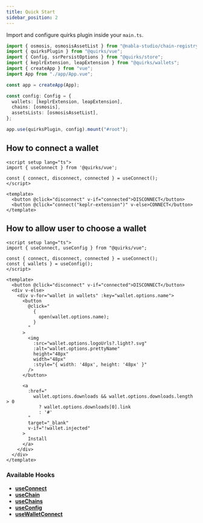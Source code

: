 ```yaml
---
title: Quick Start
sidebar_position: 2
---
```


Import and configure quirks plugin inside your `main.ts`.

```ts
import { osmosis, osmosisAssetList } from "@nabla-studio/chain-registry";
import { quirksPlugin } from "@quirks/vue";
import { Config, ssrPersistOptions } from "@quirks/store";
import { keplrExtension, leapExtension } from "@quirks/wallets";
import { createApp } from "vue";
import App from "./app/App.vue";

const app = createApp(App);

const config: Config = {
  wallets: [keplrExtension, leapExtension],
  chains: [osmosis],
  assetsLists: [osmosisAssetList],
};

app.use(quirksPlugin, config).mount("#root");
```

## How to connect a wallet

```vue
<script setup lang="ts">
import { useConnect } from '@quirks/vue';

const { connect, disconnect, connected } = useConnect();
</script>

<template>
  <button @click="disconnect" v-if="connected">DISCONNECT</button>
  <button @click="connect("keplr-extension")" v-else>CONNECT</button>
</template>
```

## How to allow user to choose a wallet

```vue
<script setup lang="ts">
import { useConnect, useConfig } from "@quirks/vue";

const { connect, disconnect, connected } = useConnect();
const { wallets } = useConfig();
</script>

<template>
  <button @click="disconnect" v-if="connected">DISCONNECT</button>
  <div v-else>
    <div v-for="wallet in wallets" :key="wallet.options.name">
      <button
        @click="
          {
            open(wallet.options.name);
          }
        "
      >
        <img
          :src="wallet.options.logoUrls?.light?.svg"
          :alt="wallet.options.prettyName"
          height="48px"
          width="48px"
          :style="{ width: '48px', height: '48px' }"
        />
      </button>

      <a
        :href="
          wallet.options.downloads && wallet.options.downloads.length > 0
            ? wallet.options.downloads[0].link
            : '#'
        "
        target="_blank"
        v-if="!wallet.injected"
      >
        Install
      </a>
    </div>
  </div>
</template>
```

### Available Hooks

- **[useConnect](./hooks/use-connect)**
- **[useChain](./hooks/use-hain)**
- **[useChains](./hooks/use-chains)**
- **[useConfig](./hooks/use-config)**
- **[useWalletConnect](./hooks/use-wallet-connect)**
